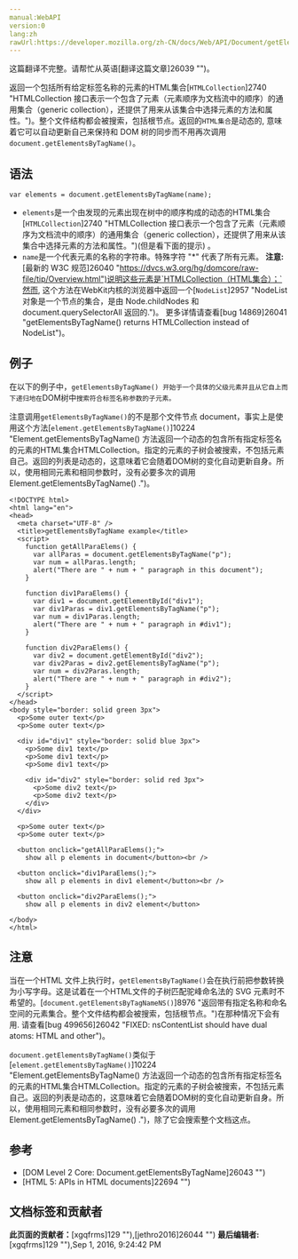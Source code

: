 ```yaml
---
manual:WebAPI
version:0
lang:zh
rawUrl:https://developer.mozilla.org/zh-CN/docs/Web/API/Document/getElementsByTagName
---
```




这篇翻译不完整。请帮忙从英语[翻译这篇文章]26039 "")。








返回一个包括所有给定标签名称的元素的HTML集合[`HTMLCollection`]2740 "HTMLCollection 接口表示一个包含了元素（元素顺序为文档流中的顺序）的通用集合（generic collection），还提供了用来从该集合中选择元素的方法和属性。")。整个文件结构都会被搜索，包括根节点。返回的`HTML集合`是动态的, 意味着它可以自动更新自己来保持和 DOM 树的同步而不用再次调用`document.getElementsByTagName()`。


## 语法<a name="语法"></a>

```
var elements = document.getElementsByTagName(name);
```

* `elements`是一个由发现的元素出现在树中的顺序构成的动态的HTML集合[`HTMLCollection`]2740 "HTMLCollection 接口表示一个包含了元素（元素顺序为文档流中的顺序）的通用集合（generic collection），还提供了用来从该集合中选择元素的方法和属性。")(但是看下面的提示) 。
* `name`是一个代表元素的名称的字符串。特殊字符 &quot;*&quot; 代表了所有元素。
**注意:**[最新的 W3C 规范]26040 "https://dvcs.w3.org/hg/domcore/raw-file/tip/Overview.html")说明这些元素是`HTMLCollection（HTML集合）；`然而, 这个方法在WebKit内核的浏览器中返回一个[`NodeList`]2957 "NodeList 对象是一个节点的集合，是由 Node.childNodes 和 document.querySelectorAll 返回的.")。 更多详情请查看[bug 14869]26041 "getElementsByTagName() returns HTMLCollection instead of NodeList")。

## 例子<a name="例子"></a>


在以下的例子中，`getElementsByTagName() 开始于一个具体的父级元素并且从它自上而下递归地在`DOM树中`搜索符合标签名称参数的子元素。`



注意调用`getElementsByTagName()`的不是那个文件节点 document，事实上是使用这个方法[`element.getElementsByTagName()`]10224 "Element.getElementsByTagName() 方法返回一个动态的包含所有指定标签名的元素的HTML集合HTMLCollection。指定的元素的子树会被搜索，不包括元素自己。返回的列表是动态的，这意味着它会随着DOM树的变化自动更新自身。所以，使用相同元素和相同参数时，没有必要多次的调用Element.getElementsByTagName() .")。


```
<!DOCTYPE html>
<html lang="en">
<head>
  <meta charset="UTF-8" />
  <title>getElementsByTagName example</title>
  <script>
    function getAllParaElems() {
      var allParas = document.getElementsByTagName("p");
      var num = allParas.length;
      alert("There are " + num + " paragraph in this document");
    }

    function div1ParaElems() {
      var div1 = document.getElementById("div1");
      var div1Paras = div1.getElementsByTagName("p");
      var num = div1Paras.length;
      alert("There are " + num + " paragraph in #div1");
    }

    function div2ParaElems() {
      var div2 = document.getElementById("div2");
      var div2Paras = div2.getElementsByTagName("p");
      var num = div2Paras.length;
      alert("There are " + num + " paragraph in #div2");
    }
  </script>
</head> 
<body style="border: solid green 3px">
  <p>Some outer text</p>
  <p>Some outer text</p>      

  <div id="div1" style="border: solid blue 3px">
    <p>Some div1 text</p>
    <p>Some div1 text</p>
    <p>Some div1 text</p>     

    <div id="div2" style="border: solid red 3px">
      <p>Some div2 text</p>
      <p>Some div2 text</p>
    </div>
  </div>

  <p>Some outer text</p>
  <p>Some outer text</p>

  <button onclick="getAllParaElems();">
    show all p elements in document</button><br />

  <button onclick="div1ParaElems();">
    show all p elements in div1 element</button><br />

  <button onclick="div2ParaElems();">
    show all p elements in div2 element</button>
        
</body>
</html>
```

## 注意<a name="注意"></a>


当在一个HTML 文件上执行时，`getElementsByTagName()`会在执行前把参数转换为小写字母。这是试着在一个HTML文件的子树匹配驼峰命名法的 SVG 元素时不希望的。[`document.getElementsByTagNameNS()`]8976 "返回带有指定名称和命名空间的元素集合。整个文件结构都会被搜索，包括根节点。")在那种情况下会有用. 请查看[bug 499656]26042 "FIXED: nsContentList should have dual atoms: HTML and other")。



`document.getElementsByTagName()`类似于[`element.getElementsByTagName()`]10224 "Element.getElementsByTagName() 方法返回一个动态的包含所有指定标签名的元素的HTML集合HTMLCollection。指定的元素的子树会被搜索，不包括元素自己。返回的列表是动态的，这意味着它会随着DOM树的变化自动更新自身。所以，使用相同元素和相同参数时，没有必要多次的调用Element.getElementsByTagName() .")，除了它会搜索整个文档这点。


## 参考<a name="参考"></a>

* [DOM Level 2 Core: Document.getElementsByTagName]26043 "")
* [HTML 5: APIs in HTML documents]22694 "")



## 文档标签和贡献者
**此页面的贡献者：**[xgqfrms]129 ""),[jethro2016]26044 "")
**最后编辑者:**[xgqfrms]129 ""),<time>Sep 1, 2016, 9:24:42 PM</time>


